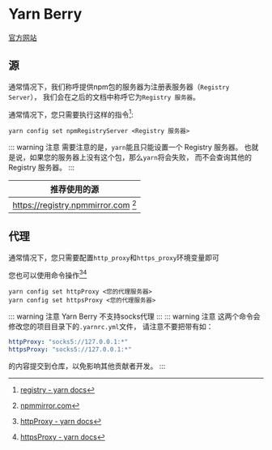 # Yarn Berry

[官方网站](https://yarnpkg.com/)

## 源

通常情况下，我们称呼提供npm包的服务器为注册表服务器（`Registry Server`），
我们会在之后的文档中称呼它为`Registry 服务器`。

通常情况下，您只需要执行这样的指令[^docs]:
```shell
yarn config set npmRegistryServer <Registry 服务器>
```

::: warning 注意
需要注意的是，`yarn`能且只能设置一个 Registry 服务器。
也就是说，如果您的服务器上没有这个包，那么`yarn`将会失败，
而不会查询其他的 Registry 服务器。
:::

|推荐使用的源|
|-|
|https://registry.npmmirror.com [^npmmirror]|

[^docs]: [registry - yarn docs](https://yarnpkg.com/configuration/yarnrc#npmRegistryServer)
[^npmmirror]: [npmmirror.com](https://npmmirror.com)

## 代理

通常情况下，您只需要配置`http_proxy`和`https_proxy`环境变量即可

您也可以使用命令操作[^httpProxy][^httpsProxy]
```shell
yarn config set httpProxy <您的代理服务器>
yarn config set httpsProxy <您的代理服务器>
```
::: warning 注意
Yarn Berry 不支持socks代理
:::
::: warning 注意
这两个命令会修改您的项目目录下的`.yarnrc.yml`文件，
请注意不要把带有如：
```yaml
httpProxy: "socks5://127.0.0.1:*"
httpsProxy: "socks5://127.0.0.1:*"
```
的内容提交到仓库，以免影响其他贡献者开发。
:::

[^httpProxy]: [httpProxy - yarn docs](https://yarnpkg.com/configuration/yarnrc#httpProxy)
[^httpsProxy]: [httpsProxy - yarn docs](https://yarnpkg.com/configuration/yarnrc#httpsProxy)
